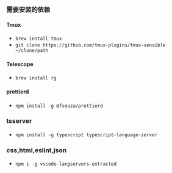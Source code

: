 ### 需要安装的依赖
  #### Tmux
  + `brew install tmux`
  + `git clone https://github.com/tmux-plugins/tmux-sensible ~/clone/path`
  #### Telescope
  + `brew install rg`
  #### prettierd
  + `npm install -g @fsouza/prettierd`
  ### tsserver
  + `npm install -g typescript typescript-language-server`
  ### css,html,eslint,json
  + `npm i -g vscode-langservers-extracted`
